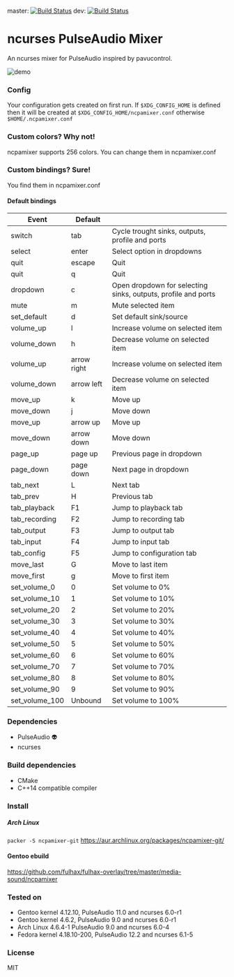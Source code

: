 master: [![Build Status](http://fredrik.fulhax.nu:8090/job/ncpamixer/badge/icon)](http://fredrik.fulhax.nu:8090/job/ncpamixer)
dev:    [![Build Status](http://fredrik.fulhax.nu:8090/job/ncpamixer-dev/badge/icon)](http://fredrik.fulhax.nu:8090/job/ncpamixer-dev)

# ncurses PulseAudio Mixer

An ncurses mixer for PulseAudio inspired by pavucontrol.

![demo](https://cloud.githubusercontent.com/assets/1078548/17714097/90dff48c-63fe-11e6-8d37-1d20c44981ef.gif)

### Config
Your configuration gets created on first run. If  `$XDG_CONFIG_HOME` is defined then it will be created at `$XDG_CONFIG_HOME/ncpamixer.conf` otherwise `$HOME/.ncpamixer.conf`



### Custom colors? Why not!
ncpamixer supports 256 colors. You can change them in ncpamixer.conf

### Custom bindings? Sure!
You find them in ncpamixer.conf 

#### Default bindings
| Event | Default | |
| --- | --- |---|
| switch | tab | Cycle trought sinks, outputs, profile and ports |
| select | enter | Select option in dropdowns |
| quit | escape | Quit |
| quit | q | Quit |
| dropdown | c | Open dropdown for selecting sinks, outputs, profile and ports |
| mute | m | Mute selected item |
| set_default | d | Set default sink/source |
| volume_up | l | Increase volume on selected item |
| volume_down | h | Decrease volume on selected item |
| volume_up | arrow right |  Increase volume on selected item |
| volume_down | arrow left |  Decrease volume on selected item |
| move_up | k | Move up |
| move_down | j | Move down |
| move_up | arrow up | Move up |
| move_down | arrow down | Move down |
| page_up | page up | Previous page in dropdown |
| page_down | page down | Next page in dropdown |
| tab_next | L | Next tab | 
| tab_prev | H | Previous tab | 
| tab_playback | F1 | Jump to playback tab|
| tab_recording | F2 | Jump to recording tab |
| tab_output | F3 | Jump to output tab |
| tab_input | F4 | Jump to input tab |
| tab_config | F5 | Jump to configuration tab |
| move_last | G | Move to last item |
| move_first | g | Move to first item |
| set_volume_0 | 0 | Set volume to 0% |
| set_volume_10 | 1 | Set volume to 10% |
| set_volume_20 | 2 | Set volume to 20% |
| set_volume_30 | 3 | Set volume to 30% |
| set_volume_40 | 4 | Set volume to 40% |
| set_volume_50 | 5 | Set volume to 50% |
| set_volume_60 | 6 | Set volume to 60% |
| set_volume_70 | 7 | Set volume to 70% |
| set_volume_80 | 8 | Set volume to 80% |
| set_volume_90 | 9 | Set volume to 90% |
| set_volume_100 | Unbound | Set volume to 100% |

### Dependencies
* PulseAudio :alien:
* ncurses

### Build dependencies
* CMake 
* C++14 compatible compiler

### Install

##### Arch Linux
`packer -S ncpamixer-git`
https://aur.archlinux.org/packages/ncpamixer-git/

#### Gentoo ebuild
https://github.com/fulhax/fulhax-overlay/tree/master/media-sound/ncpamixer

### Tested on
* Gentoo kernel 4.12.10, PulseAudio 11.0 and ncurses 6.0-r1
* Gentoo kernel 4.6.2, PulseAudio 9.0 and ncurses 6.0-r1
* Arch Linux 4.6.4-1 PulseAudio 9.0 and ncurses 6.0-4
* Fedora kernel 4.18.10-200, PulseAudio 12.2 and ncurses 6.1-5

### License

MIT
